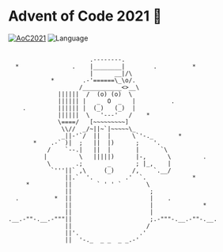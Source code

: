# Advent of Code 2021 🎄
[![AoC2021](https://img.shields.io/badge/%20%F0%9F%8E%84adventofcode-2021-red)](https://adventofcode.com/2021) ![Language](https://img.shields.io/github/languages/top/cortinico/adventofcode-2021?color=blue&logo=rust)
```

                       .--------.
  *               .    |________|        .          *
                       |      __|/\
            *        .-'======\_\o/.
                    /___________<>__\
              ||||||  /  (o) (o)  \
              |||||| |   _  O  _   |          .
    .         |||||| |  (_)   (_)  |
              ||||||  \   '---'   /    *
              \====/   [~~~~~~~~~]
               \\//  _/~||~`|~~~~~\_
               _||-'`/  ||  |      \`'-._       *
       *    .-` )|  ;   ||  |)      ;    '.
           /    `--.|   ||  |       |      `\
          |         \   |||||)      |-,      \         .
           \       .;       _       ; |_,    |
            `'''||` ,\     (_)     /,    `.__/
                ||.`  '.         .'  `.             *
     *          ||       ` ' ' `       \
                ||                      ;
  .          *  ||                      |    .
                ||                      |              *
                ||                      |
.__.-""-.__.-"""||                      ;.-"""-.__.-""-.__.
                ||                     /
                ||'.                 .'
                ||  '-._  _ _  _ _.-'